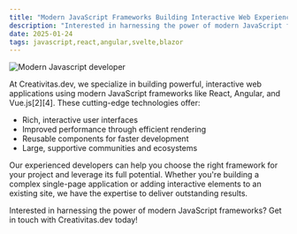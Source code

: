 ```yaml
---
title: "Modern JavaScript Frameworks Building Interactive Web Experiences"
description: "Interested in harnessing the power of modern JavaScript frameworks?"
date: 2025-01-24
tags: javascript,react,angular,svelte,blazor
---
```

![Modern Javascript developer](https://axcora.my.id/markdown/v2/demo/media/cabc5ab2ab8d4ecbb7fe9dfa0ccdee81.webp)

At Creativitas.dev, we specialize in building powerful, interactive web applications using modern JavaScript frameworks like React, Angular, and Vue.js[2][4]. These cutting-edge technologies offer:

- Rich, interactive user interfaces
- Improved performance through efficient rendering
- Reusable components for faster development
- Large, supportive communities and ecosystems

Our experienced developers can help you choose the right framework for your project and leverage its full potential. Whether you're building a complex single-page application or adding interactive elements to an existing site, we have the expertise to deliver outstanding results.

Interested in harnessing the power of modern JavaScript frameworks? Get in touch with Creativitas.dev today!